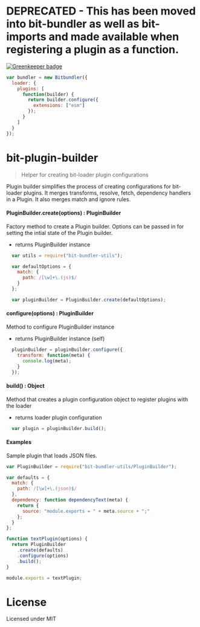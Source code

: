 # DEPRECATED - This has been moved into bit-bundler as well as bit-imports and made available when registering a plugin as a function.

[![Greenkeeper badge](https://badges.greenkeeper.io/MiguelCastillo/bit-plugin-builder.svg)](https://greenkeeper.io/)

``` javascript
var bundler = new Bitbundler({
  loader: {
    plugins: [
      function(builder) {
        return builder.configure({
          extensions: ["esm"]
        });
      }
    ]
  }
});
```

# bit-plugin-builder
> Helper for creating bit-loader plugin configurations

Plugin builder simplifies the process of creating configurations for bit-loader plugins. It merges transforms, resolve, fetch, dependency handlers in a Plugin. It also merges match and ignore rules.

#### PluginBuilder.create(options) : PluginBuilder
  Factory method to create a Plugin builder. Options can be passed in for setting the intial state of the Plugin builder.

  - returns PluginBuilder instance

``` javascript
  var utils = require("bit-bundler-utils");

  var defaultOptions = {
    match: {
      path: /[\w]+\.(js)$/
    }
  };

  var pluginBuilder = PluginBuilder.create(defaultOptions);
```

#### configure(options) : PluginBuilder

  Method to configure PluginBuilder instance

  - returns PluginBuilder instance (self)


``` javascript
  pluginBuilder = pluginBuilder.configure({
    transform: function(meta) {
      console.log(meta);
    }
  });
```

#### build() : Object

  Method that creates a plugin configuration object to register plugins with the loader

  - returns loader plugin configuration

``` javascript
  var plugin = pluginBuilder.build();
```

#### Examples

Sample plugin that loads JSON files.

``` javascript
var PluginBuilder = require("bit-bundler-utils/PluginBuilder");

var defaults = {
  match: {
    path: /[\w]+\.(json)$/
  },
  dependency: function dependencyText(meta) {
    return {
      source: "module.exports = " + meta.source + ";"
    };
  }
};

function textPlugin(options) {
  return PluginBuilder
    .create(defaults)
    .configure(options)
    .build();
}

module.exports = textPlugin;
```

License
===============

Licensed under MIT
